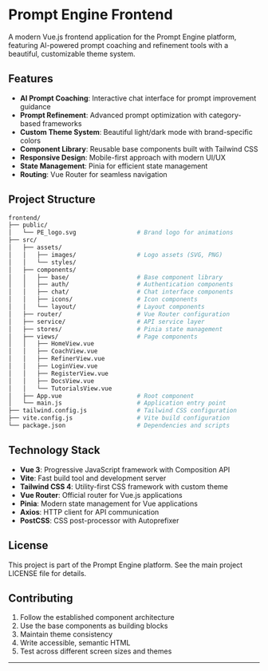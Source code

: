 # Prompt Engine Frontend

A modern Vue.js frontend application for the Prompt Engine platform, featuring AI-powered prompt coaching and refinement tools with a beautiful, customizable theme system.

## Features

- **AI Prompt Coaching**: Interactive chat interface for prompt improvement guidance
- **Prompt Refinement**: Advanced prompt optimization with category-based frameworks
- **Custom Theme System**: Beautiful light/dark mode with brand-specific colors
- **Component Library**: Reusable base components built with Tailwind CSS
- **Responsive Design**: Mobile-first approach with modern UI/UX
- **State Management**: Pinia for efficient state management
- **Routing**: Vue Router for seamless navigation

## Project Structure

``` bash
frontend/
├── public/
│   └── PE_logo.svg                 # Brand logo for animations
├── src/
│   ├── assets/
│   │   ├── images/                 # Logo assets (SVG, PNG)
│   │   └── styles/
│   ├── components/
│   │   ├── base/                   # Base component library    
│   │   ├── auth/                   # Authentication components
│   │   ├── chat/                   # Chat interface components
│   │   ├── icons/                  # Icon components
│   │   └── layout/                 # Layout components
│   ├── router/                     # Vue Router configuration
│   ├── service/                    # API service layer
│   ├── stores/                     # Pinia state management
│   ├── views/                      # Page components
│   │   ├── HomeView.vue
│   │   ├── CoachView.vue
│   │   ├── RefinerView.vue
│   │   ├── LoginView.vue
│   │   ├── RegisterView.vue
│   │   ├── DocsView.vue
│   │   └── TutorialsView.vue
│   ├── App.vue                     # Root component
│   └── main.js                     # Application entry point
├── tailwind.config.js              # Tailwind CSS configuration
├── vite.config.js                  # Vite build configuration
└── package.json                    # Dependencies and scripts
```

## Technology Stack

- **Vue 3**: Progressive JavaScript framework with Composition API
- **Vite**: Fast build tool and development server
- **Tailwind CSS 4**: Utility-first CSS framework with custom theme
- **Vue Router**: Official router for Vue.js applications
- **Pinia**: Modern state management for Vue applications
- **Axios**: HTTP client for API communication
- **PostCSS**: CSS post-processor with Autoprefixer

## License

This project is part of the Prompt Engine platform. See the main project LICENSE file for details.

## Contributing

1. Follow the established component architecture
2. Use the base components as building blocks
3. Maintain theme consistency
4. Write accessible, semantic HTML
5. Test across different screen sizes and themes

---
